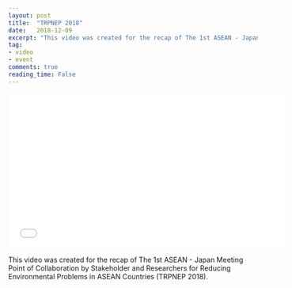 ```yaml
---
layout: post
title:  "TRPNEP 2018"
date:   2018-12-09
excerpt: "This video was created for the recap of The 1st ASEAN - Japan Meeting Point of Collaboration by Stakeholder and Researchers for Reducing Environmental Problems in ASEAN Countries (TRPNEP 2018)."
tag:
- video
- event
comments: true
reading_time: False
---
```

<iframe width="560" height="315" src="//www.youtube.com/embed/ConFuY7Lh3o" frameborder="0"> </iframe>

This video was created for the recap of The 1st ASEAN - Japan Meeting Point of Collaboration by Stakeholder and Researchers for Reducing Environmental Problems in ASEAN Countries (TRPNEP 2018).